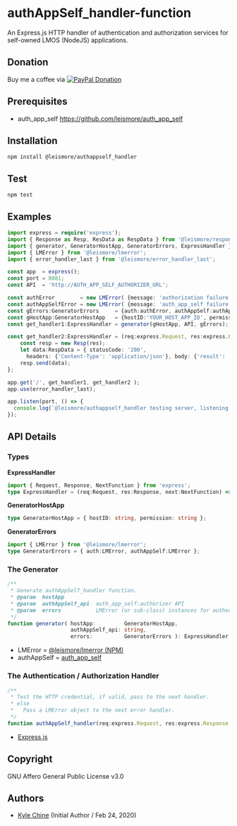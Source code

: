 # authAppSelf_handler-function

An Express.js HTTP handler of authentication and authorization services for self-owned LMOS (NodeJS) applications.

## Donation

Buy me a coffee via [![PayPal Donation](https://www.paypalobjects.com/en_AU/i/btn/btn_donateCC_LG.gif)](https://www.paypal.com/cgi-bin/webscr?cmd=_donations&business=SPPJPYRY4D6WC&item_name=Give+people+an+option+to+support+my+open+source+software.&currency_code=AUD&source=url)

## Prerequisites

* auth_app_self <https://github.com/leismore/auth_app_self>

## Installation

`npm install @leismore/authappself_handler`

## Test

`npm test`

## Examples

```typescript
import express = require('express');
import { Response as Resp, ResData as RespData } from '@leismore/response';
import { generator, GeneratorHostApp, GeneratorErrors, ExpressHandler } from '@leismore/authappself_handler';
import { LMError } from '@leismore/lmerror';
import { error_handler_last } from '@leismore/error_handler_last';

const app  = express();
const port = 8081;
const API  = 'http://AUTH_APP_SELF_AUTHORIZER_URL';

const authError        = new LMError( {message: 'authorization failure', code: '1'}, {statusCode: '403'} );
const authAppSelfError = new LMError( {message: 'auth_app_self failure', code: '2'}, {statusCode: '503'} );
const gErrors:GeneratorErrors     = {auth:authError, authAppSelf:authAppSelfError};
const gHostApp:GeneratorHostApp   = {hostID:'YOUR_HOST_APP_ID', permission:'YOUR_PERMISSION_NAME'};
const get_handler1:ExpressHandler = generator(gHostApp, API, gErrors);

const get_handler2:ExpressHandler = (req:express.Request, res:express.Response, next:express.NextFunction) => {
    const resp = new Resp(res);
    let data:RespData = { statusCode: '200',
      headers: {'Content-Type': 'application/json'}, body: {'result': 'OK'} };
    resp.send(data);
};

app.get('/', get_handler1, get_handler2 );
app.use(error_handler_last);

app.listen(port, () => {
  console.log(`@leismore/authappself_handler testing server, listening at http://localhost:${port}`);
});
```

## API Details

### Types

**ExpressHandler**

```typescript
import { Request, Response, NextFunction } from 'express';
type ExpressHandler = (req:Request, res:Response, next:NextFunction) => void;
```

**GeneratorHostApp**

```typescript
type GeneratorHostApp = { hostID: string, permission: string };
```

**GeneratorErrors**

```typescript
import { LMError } from '@leismore/lmerror';
type GeneratorErrors = { auth:LMError, authAppSelf:LMError };
```

### The Generator

```typescript
/**
 * Generate authAppSelf_handler function.
 * @param  hostApp
 * @param  authAppSelf_api  auth_app_self:authorizer API
 * @param  errors           LMError (or sub-class) instances for authorization failure (HTTP 403) and authAppSelf failure (HTTP 503)
 */
function generator( hostApp:         GeneratorHostApp,
                    authAppSelf_api: string,
                    errors:          GeneratorErrors ): ExpressHandler
```

* LMError     = [@leismore/lmerror (NPM)](https://www.npmjs.com/package/@leismore/lmerror)
* authAppSelf = [auth_app_self](https://github.com/leismore/auth_app_self)

### The Authentication / Authorization Handler

```typescript
/**
 * Test the HTTP credential, if valid, pass to the next handler.
 * else
 *   Pass a LMError object to the next error handler.
 */
function authAppSelf_handler(req:express.Request, res:express.Response, next:express.NextFunction): void
```

* [Express.js](http://expressjs.com)

## Copyright

GNU Affero General Public License v3.0

## Authors

* [Kyle Chine](https://www.kylechine.name) (Initial Author / Feb 24, 2020)
